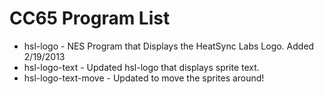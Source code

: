 CC65 Program List
=============
* hsl-logo - NES Program that Displays the HeatSync Labs Logo.  Added 2/19/2013
* hsl-logo-text - Updated hsl-logo that displays sprite text.
* hsl-logo-text-move - Updated to move the sprites around!

